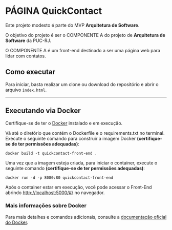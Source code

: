 # PÁGINA QuickContact

Este projeto modesto é parte do MVP **Arquitetura de Software**.

O objetivo do projeto é ser o COMPONENTE A do projeto de  **Arquitetura de Software** da PUC-RJ.

O COMPONENTE A é um front-end destinado a ser uma página web para lidar com contatos.

## Como executar 

Para iniciar, basta realizar um clone ou download do repositório e abrir o arquivo `index.html`.

---
## Executando via Docker

Certifique-se de ter o [Docker](https://docs.docker.com/engine/install/) instalado e em execução.

Vá até o diretório que contém o Dockerfile e o requirements.txt no terminal.
Execute o seguinte comando para construir a imagem Docker **(certifique-se de ter permissões adequadas)**:

```
docker build -t quickcontact-front-end .
```

Uma vez que a imagem esteja criada, para iniciar o container, execute o seguinte comando **(certifique-se de ter permissões adequadas)**:

```
docker run -d -p 8080:80 quickcontact-front-end
```

Após o container estar em execução, você pode acessar o Front-End abrindo [http://localhost:5000/#/](http://localhost:5000/#/) no navegador.

### Mais informações sobre Docker

Para mais detalhes e comandos adicionais, consulte a [documentação oficial do Docker](https://docs.docker.com/engine/reference/run/).
